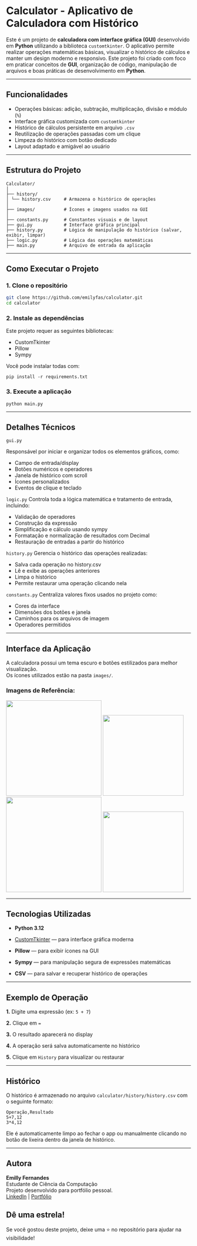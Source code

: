 # Calculator - Aplicativo de Calculadora com Histórico

Este é um projeto de **calculadora com interface gráfica (GUI)** desenvolvido em **Python** utilizando a biblioteca `customtkinter`. O aplicativo permite realizar operações matemáticas básicas, visualizar o histórico de cálculos e manter um design moderno e responsivo. Este projeto foi criado com foco em praticar conceitos de **GUI**, organização de código, manipulação de arquivos e boas práticas de desenvolvimento em **Python**.

---

## Funcionalidades

- Operações básicas: adição, subtração, multiplicação, divisão e módulo (`%`)
- Interface gráfica customizada com `customtkinter`
- Histórico de cálculos persistente em arquivo `.csv`
- Reutilização de operações passadas com um clique
- Limpeza do histórico com botão dedicado
- Layout adaptado e amigável ao usuário

---

## Estrutura do Projeto

```
Calculator/
│
├── history/
│ └── history.csv     # Armazena o histórico de operações
│
├── images/           # Ícones e imagens usados na GUI
│
├── constants.py      # Constantes visuais e de layout
├── gui.py            # Interface gráfica principal
├── history.py        # Lógica de manipulação do histórico (salvar, exibir, limpar)
├── logic.py          # Lógica das operações matemáticas
├── main.py           # Arquivo de entrada da aplicação

```


---

## Como Executar o Projeto

### 1. Clone o repositório

```bash
git clone https://github.com/emilyfas/calculator.git
cd calculator
```

### 2. Instale as dependências
Este projeto requer as seguintes bibliotecas:

- CustomTkinter
- Pillow
- Sympy

Você pode instalar todas com:

```
pip install -r requirements.txt
```

### 3. Execute a aplicação

```
python main.py
```

---

## Detalhes Técnicos
`gui.py`

Responsável por iniciar e organizar todos os elementos gráficos, como:

- Campo de entrada/display
- Botões numéricos e operadores
- Janela de histórico com scroll
- Ícones personalizados
- Eventos de clique e teclado

`logic.py`
Controla toda a lógica matemática e tratamento de entrada, incluindo:

- Validação de operadores
- Construção da expressão
- Simplificação e cálculo usando sympy
- Formatação e normalização de resultados com Decimal
- Restauração de entradas a partir do histórico

`history.py`
Gerencia o histórico das operações realizadas:

- Salva cada operação no history.csv
- Lê e exibe as operações anteriores
- Limpa o histórico
- Permite restaurar uma operação clicando nela

`constants.py`
Centraliza valores fixos usados no projeto como:

- Cores da interface
- Dimensões dos botões e janela
- Caminhos para os arquivos de imagem
- Operadores permitidos

---

## Interface da Aplicação

A calculadora possui um tema escuro e botões estilizados para melhor visualização.   
Os ícones utilizados estão na pasta `images/`.

### Imagens de Referência:

<img src="https://github.com/user-attachments/assets/8deb1b2c-2c71-4f4b-97a0-4f1429b27773" width="260"/>

<img src="https://github.com/user-attachments/assets/7f2ccd54-7638-482e-8e17-1d139b02b57f" width="220"/>

<img src="https://github.com/user-attachments/assets/160d9208-298f-4b08-9511-8f4401e764fc" width="260"/>

<img src="https://github.com/user-attachments/assets/234a5f9b-f717-47cf-acd4-7858664f1aa5" width="220"/>

---

## Tecnologias Utilizadas
- **Python 3.12**

- [CustomTkinter](https://customtkinter.tomschimansky.com/) — para interface gráfica moderna

- **Pillow** — para exibir ícones na GUI

- **Sympy** — para manipulação segura de expressões matemáticas

- **CSV** — para salvar e recuperar histórico de operações

---

## Exemplo de Operação

**1.** Digite uma expressão (ex: `5 + 7`)     

**2.** Clique em `=`    

**3.** O resultado aparecerá no display    

**4.** A operação será salva automaticamente no histórico   

**5.** Clique em `History` para visualizar ou restaurar   

---

## Histórico
O histórico é armazenado no arquivo `calculator/history/history.csv` com o seguinte formato:

```
Operação,Resultado
5+7,12
3*4,12
```
Ele é automaticamente limpo ao fechar o app ou manualmente clicando no botão de lixeira dentro da janela de histórico.

---

## Autora  
**Emilly Fernandes**   
Estudante de Ciência da Computação   
Projeto desenvolvido para portfólio pessoal.   
[LinkedIn](https://www.linkedin.com/in/emilly-fernandes) | [Portfólio](https://emilyfas.github.io/meu-portfolio/)

## Dê uma estrela!
Se você gostou deste projeto, deixe uma ⭐ no repositório para ajudar na visibilidade!
